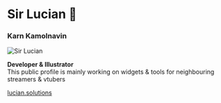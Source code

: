 # Sir Lucian 🎩
### Karn Kamolnavin

![Sir Lucian](https://lucian.solutions/images/155t.png)

**Developer & Illustrator**\
This public profile is mainly working on widgets & tools for neighbouring streamers & vtubers

[lucian.solutions](https://lucian.solutions/)

<!--
**lucidkarn/lucidkarn** is a ✨ _special_ ✨ repository because its `README.md` (this file) appears on your GitHub profile.

Here are some ideas to get you started:

- 🔭 I’m currently working on ...
- 🌱 I’m currently learning ...
- 👯 I’m looking to collaborate on ...
- 🤔 I’m looking for help with ...
- 💬 Ask me about ...
- 📫 How to reach me: ...
- 😄 Pronouns: ...
- ⚡ Fun fact: ...
-->
